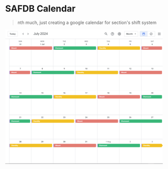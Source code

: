 # SAFDB Calendar

> nth much, just creating a google calendar for section's shift system

![sample image](assets/screenshot.png)
